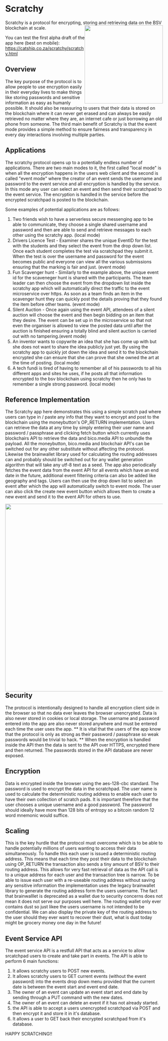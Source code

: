 # Scratchy
Scratchy is a protocol for encrypting, storing and retrieving data on the BSV blockchain at scale.
<img  style="float: right;" src="https://www.catship.co.za/scratchy/content/UITeaser.png" width="250">

You can test the first alpha draft of the app here (best on mobile): https://catship.co.za/scratchy/scratchy.html

## Overview
The key purpose of the protocol is to allow people to use encryption easily in their everyday lives to make things like storing passwords and sensitive information as easy as humanly possible.
It should also be reassuring to users that their data is stored on the blockchain where it can never get erased and can always be easily retrieved no matter where they are, an internet cafe or just borrowing an old phone from someone.
The third main benefit of Scratchy is that the event mode provides a simple method to ensure fairness and transparency in every day interactions involving multiple parties.

## Applications
The scratchy protocol opens up to a potentially endless number of applications. There are two main modes to it, the first called "local mode" is when all the encryption happens in the users web client and the second is called "event mode" where the creator of an event sends the username and password to the event service and all encryption is handled by the service. 
In this mode any user can select an event and then send their scratchpad to the event service. The encryption is handled in the service before the encrypted scratchpad is posted to the blockchain.

Some examples of potential applications are as follows:
1. Two friends wish to have a serverless secure messenging app to be able to communicate, they choose a single shared username and password and then are able to send and retrieve messages to each other using the scratchy app. (local mode)
2. Drivers Licence Test - Examiner shares the unique EventID for the test with the students and they select the event from the drop down list. Once each student completes the test via scratchpad they submit it. 
When the test is over the username and password for the event becomes public and everyone can view all the various submissions ensuring that the marking is fair and just. (event mode)
3. Fun Scavenger hunt - Similarly to the example above, the unique event id for the scaveneger hunt is shared with the participants. The team leader can then choose the event from the dropdown list inside the scratchy app which will automatically direct the traffic to the event microservice over https. As soon as a team finds an item in the scavenger hunt they can quickly post the details proving that they found the item before other teams. (event mode)
4. Silent Auction - Once again using the event API, attendees of a silent auction will choose the event and then begin bidding on an item that they desire. The event can be set up in the microservice so that not even the organiser is allowed to view the posted data until after the auction is finished ensuring a totally blind and silent auction is carried out with no tampering.(event mode)
5. An inventor wants to copywrite an idea that she has come up with but she does not want to share the idea publicly just yet. By using the scratchy app to quickly jot down the idea and send it to the blockchain encrypted she can ensure that she can prove that she owned the art at the time of posting. (local mode)
6. A tech fundi is tired of having to remember all of his passwords to all his different apps and sites he uses, if he posts all that information encrypted to the bsv blockchain using scratchy then he only has to remember a single strong password. (local mode)

## Reference Implementation
The Scratchy app here demonstrates this using a simple scratch pad where users can type in / paste any info that they want to encrypt and post to the blockchain using the moneybutton's OP_RETURN implementation.
Users can retrieve the data at any time by simply entering their user name and password / passphrase and clicking fetch button which currently uses blockchairs API to retrieve the data and bico.media API to unbundle the payload. All the moneybutton, bico.media and blockchair API's can be switched out for any other substitute without affecting the protocol. Likewise the brainwallet library used for calculating the routing addresses can and probably should be switched out for any wallet generation algorithm that will take any utf-8 text as a seed.
The app also periodically fetches the event data from the event API for all events which have an end date in the future, additional event filtering criteria can also be added like geography and tags. Users can then use the drop down list to select an event after which the app will automatically switch to event mode.
The user can also click the create new event button which allows them to create a new event and send it to the event API for others to use.

<img  style="float: left;" src="https://www.catship.co.za/scratchy/content/SCArc.png" width="600">

## Security
The protocol is intentionally designed to handle all encryption client side in the browser so that no data ever leaves the browser unencrypted. Data is also never stored in cookies or local storage.
The username and password entered into the app are also never stored anywhere and must be entered each time the user uses the app.
** It is vital that the users of the app know that the protocol is only as strong as their password / passphrase so weak passwords would be trivial to hack. **
When the encryption is handled inside the API then the data is sent to the API over HTTPS, encrypted there and then returned. The passwords stored in the API database are never exposed.

## Encryption
Data is encrypted inside the browser using the aes-128-cbc standard.
The password is used to encrypt the data in the scratchpad.
The user name is used to calculate the deterministic routing address to enable each user to have their own collection of scratch pads.
It is important therefore that the user chooses a unique username and a good password. The password should ideally have more than 128 bits of entropy so a bitcoin random 12 word mnemonic would suffice. 

## Scaling
This is the key hurdle that the protocol must overcome which is to be able to handle potentially millions of users wanting to access their data simultaneously. 
To handle this each user is issued a deterministic routing address.
This means that each time they post their data to the blockchain using OP_RETURN the transaction also sends a tiny amount of BSV to their routing address. This allows for very fast retrieval of data as the API call is to a unique address for each user and the transaction tree is narrow.
To be able to issue each user with a re-useable routing address without saving any sensitive information the implementation uses the legacy brainwallet library to generate the routing address form the users username.
The fact that brainwalllet is deprecated as a wallet due to security concerns does not mean it does not serve our purposes well here. The routing wallet only ever contains dust so just likee the users username is not intended to be confidential. We can also display the private key of the routing address to the user should they ever want to recover their dust, what is dust today might be grocery money one day in the future! 

## Event Service API
The event service API is a restfull API that acts as a service to allow srcatchpad users to create and take part in events. 
The API is able to perform 6 main functions:
1. It allows scratchy users to POST new events.
2. It allows scratchy users to GET current events (without the event password) into the events drop down menu provided that the current date is between the event start and event end date.
3. The owner of an event can update an event start and end date by sending through a PUT command with the new dates.
4. The owner of an event can delete an event if it has not already started.
5. the API is able to accept a users unencrypted scratchpad via POST and then encrypt it and store it in it's database.  
6. It allows a user to GET back their encrypted scratchpad from it's database.

HAPPY SCRATCHING!!



